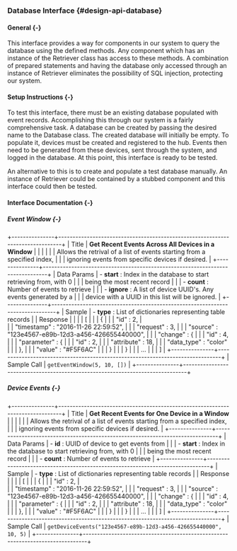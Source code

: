 ### Database Interface {#design-api-database}

#### General {-}

This interface provides a way for components in our system to query the database using the defined
methods. Any component which has an instance of the Retriever class has access to these methods. 
A combination of prepared statements and having the database only accessed through an instance of
Retriever eliminates the possibility of SQL injection, protecting our system.

#### Setup Instructions {-}

To test this interface, there must be an existing database populated with event records. 
Accomplishing this through our system is a fairly comprehensive task. A database can be created by
passing the desired name to the Database class. The created database will initially be empty. To
populate it, devices must be created and registered to the hub. Events then need to be generated 
from these devices, sent through the system, and logged in the database. At this point, this 
interface is ready to be tested.

An alternative to this is to create and populate a test database manually. An instance of Retriever 
could be contained by a stubbed component and this interface could then be tested.

#### Interface Documentation {-}

##### Event Window {-}

+---------------+-------------------------------------------------------------------------------+
| Title     	| **Get Recent Events Across All Devices in a Window**	       					|
|      		 	|                                                                             	|
|       		| Allows the retrival of a list of events starting from a specified index,		|
|				| ignoring events from specific devices if desired.								|
+---------------+-------------------------------------------------------------------------------+
| Data Params	| - **start** *<int>*: Index in the database to start retrieving from, with 0 	|
|				|	being the most recent record												|
| 				| - **count** *<int>*: Number of events to retrieve								|
| 				| - **ignore** *<list>*: A list of device UUID's. Any events generated by a 	|
|				| device with a UUID in this list will be ignored.								|
+---------------+-------------------------------------------------------------------------------+
| Sample		| - **type** *<list>*: List of dictionaries representing table records 			|
| Response		| 																				|
| 				|		[																		|
|				|			{ 																	|
| 				|				"id" 		: 2,												|	
| 				|				"timestamp" : "2016-11-26 22:59:52",							|
| 				|				"request" 	: 3,												|
| 				|				"source" 	: "123e4567-e89b-12d3-a456-426655440000",			|
| 				|				"change" 	: {													|
| 				| 					"id" 		: 4,											|
|				|					"parameter" : {												|
|				|						"id" 		: 2,										|
|				| 						"attribute"	: 18,										|
|				|						"data_type"	: "color"									|
|				|					},															|
|				|					"value" : "#F5F6AC"											|
|				|				}																|
| 				|			}																	|
|				|			...																	|
|				|		]																		|
+---------------+-------------------------------------------------------------------------------+
| Sample Call	| `getEventWindow(5, 10, [])`													|
+---------------+-------------------------------------------------------------------------------+


##### Device Events {-}

+---------------+-------------------------------------------------------------------------------+
| Title     	| **Get Recent Events for One Device in a Window**	       						|
|      		 	|                                                                             	|
|       		| Allows the retrival of a list of events starting from a specified index,		|
|				| ignoring events from specific devices if desired.								|
+---------------+-------------------------------------------------------------------------------+
| Data Params	| - **id** *<string>*: UUID of device to get events from						|
|				| - **start** *<int>*: Index in the database to start retrieving from, with 0 	|
|				|	being the most recent record												|
| 				| - **count** *<int>*: Number of events to retrieve								|
+---------------+-------------------------------------------------------------------------------+
| Sample		| - **type** *<list>*: List of dictionaries representing table records 			|
| Response		| 																				|
| 				|		[																		|
|				|			{ 																	|
| 				|				"id" 		: 2,												|	
| 				|				"timestamp" : "2016-11-26 22:59:52",							|
| 				|				"request" 	: 3,												|
| 				|				"source" 	: "123e4567-e89b-12d3-a456-426655440000",			|
| 				|				"change" 	: {													|
| 				| 					"id" 		: 4,											|
|				|					"parameter" : {												|
|				|						"id" 		: 2,										|
|				| 						"attribute"	: 18,										|
|				|						"data_type"	: "color"									|
|				|					},															|
|				|					"value" : "#F5F6AC"											|
|				|				}																|
| 				|			}																	|
|				|			...																	|
|				|		]																		|
+---------------+-------------------------------------------------------------------------------+
| Sample Call	| `getDeviceEvents("123e4567-e89b-12d3-a456-426655440000", 10, 5)`				|
+---------------+-------------------------------------------------------------------------------+


